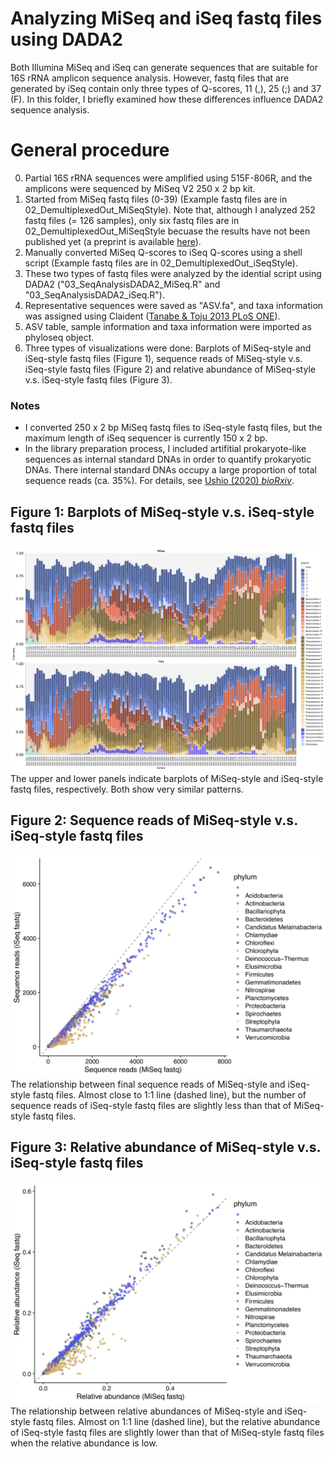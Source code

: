 # Analyzing MiSeq and iSeq fastq files using DADA2
Both Illumina MiSeq and iSeq can generate sequences that are suitable for 16S rRNA amplicon sequence analysis.
However, fastq files that are generated by iSeq contain only three types of Q-scores, 11 (,), 25 (;) and 37 (F). In this folder, I briefly examined how these differences influence DADA2 sequence analysis.

# General procedure
0. Partial 16S rRNA sequences were amplified using 515F-806R, and the amplicons were sequenced by MiSeq V2 250 x 2 bp kit.
1. Started from MiSeq fastq files (0-39) (Example fastq files are in 02_DemultiplexedOut_MiSeqStyle). Note that, although I analyzed 252 fastq files (= 126 samples), only six fastq files are in 02_DemultiplexedOut_MiSeqStyle becuase the results have not been published yet (a preprint is available <a href="https://doi.org/10.1101/2020.04.08.032524" target="_blank">here</a>).
2. Manually converted MiSeq Q-scores to iSeq Q-scores using a shell script (Example fastq files are in 02_DemultiplexedOut_iSeqStyle).
3. These two types of fastq files were analyzed by the idential script using DADA2 ("03_SeqAnalysisDADA2_MiSeq.R" and "03_SeqAnalysisDADA2_iSeq.R").
4. Representative sequences were saved as "ASV.fa", and taxa information was assigned using Claident (<a href="https://doi.org/10.1371/journal.pone.0076910" target="_blank">Tanabe & Toju 2013 PLoS ONE</a>).
5. ASV table, sample information and taxa information were imported as phyloseq object.
6. Three types of visualizations were done: Barplots of MiSeq-style and iSeq-style fastq files (Figure 1), sequence reads of MiSeq-style v.s. iSeq-style fastq files (Figure 2) and relative abundance of MiSeq-style v.s. iSeq-style fastq files (Figure 3).

### Notes
- I converted 250 x 2 bp MiSeq fastq files to iSeq-style fastq files, but the maximum length of iSeq sequencer is currently 150 x 2 bp.
- In the library preparation process, I included artifitial prokaryote-like sequences as internal standard DNAs in order to quantify prokaryotic DNAs. There internal standard DNAs occupy a large proportion of total sequence reads (ca. 35%). For details, see <a href="https://doi.org/10.1101/2020.04.08.032524" target="_blank">Ushio (2020) <i>bioRxiv</i></a>.

## Figure 1: Barplots of MiSeq-style v.s. iSeq-style fastq files
<img src="06_ComparisonOut/MiSeq_vs_iSeq_barplot.jpg" width="1000px">
The upper and lower panels indicate barplots of MiSeq-style and iSeq-style fastq files, respectively. Both show very similar patterns.

## Figure 2: Sequence reads of MiSeq-style v.s. iSeq-style fastq files
<img src="06_ComparisonOut/SequenceReads_scatterplot.jpg" width="700px">
The relationship between final sequence reads of MiSeq-style and iSeq-style fastq files. Almost close to 1:1 line (dashed line), but the number of sequence reads of iSeq-style fastq files are slightly less than that of MiSeq-style fastq files.

## Figure 3: Relative abundance of MiSeq-style v.s. iSeq-style fastq files
<img src="06_ComparisonOut/RelativeAbundance_scatterplot.jpg" width="700px">
The relationship between relative abundances of MiSeq-style and iSeq-style fastq files. Almost on 1:1 line (dashed line), but the relative abundance of iSeq-style fastq files are slightly lower than that of MiSeq-style fastq files when the relative abundance is low.


